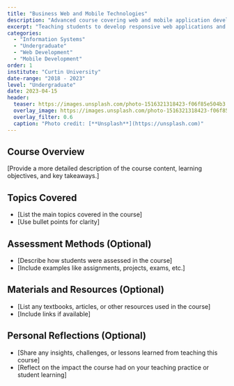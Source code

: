 ```yaml
---
title: "Business Web and Mobile Technologies"
description: "Advanced course covering web and mobile application development for business contexts"
excerpt: "Teaching students to develop responsive web applications and mobile solutions for business problems."
categories: 
  - "Information Systems"
  - "Undergraduate"
  - "Web Development"
  - "Mobile Development"
order: 1
institute: "Curtin University"
date-range: "2018 - 2023"
level: "Undergraduate"
date: 2023-04-15
header:
  teaser: https://images.unsplash.com/photo-1516321318423-f06f85e504b3
  overlay_image: https://images.unsplash.com/photo-1516321318423-f06f85e504b3
  overlay_filter: 0.6
  caption: "Photo credit: [**Unsplash**](https://unsplash.com)"
---
```


## Course Overview

[Provide a more detailed description of the course content, learning objectives, and key takeaways.]

## Topics Covered

* [List the main topics covered in the course]
* [Use bullet points for clarity]

## Assessment Methods (Optional)

* [Describe how students were assessed in the course]
* [Include examples like assignments, projects, exams, etc.]

## Materials and Resources (Optional)

* [List any textbooks, articles, or other resources used in the course]
* [Include links if available]

## Personal Reflections (Optional)

* [Share any insights, challenges, or lessons learned from teaching this course]
* [Reflect on the impact the course had on your teaching practice or student learning]
